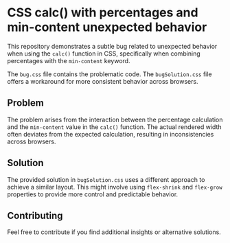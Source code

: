 # CSS calc() with percentages and min-content unexpected behavior

This repository demonstrates a subtle bug related to unexpected behavior when using the `calc()` function in CSS, specifically when combining percentages with the `min-content` keyword.

The `bug.css` file contains the problematic code. The `bugSolution.css` file offers a workaround for more consistent behavior across browsers.

## Problem
The problem arises from the interaction between the percentage calculation and the `min-content` value in the `calc()` function.  The actual rendered width often deviates from the expected calculation, resulting in inconsistencies across browsers.

## Solution
The provided solution in `bugSolution.css` uses a different approach to achieve a similar layout. This might involve using `flex-shrink` and `flex-grow` properties to provide more control and predictable behavior.

## Contributing
Feel free to contribute if you find additional insights or alternative solutions.